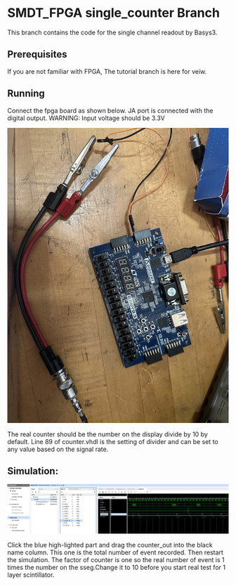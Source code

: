 # SMDT_FPGA single_counter Branch
This branch contains the code for the single channel readout by Basys3.

## Prerequisites
If you are not familiar with FPGA, The tutorial branch is here for veiw.

## Running

 Connect the fpga board as shown below. JA port is connected with the digital output. WARNING: Input voltage should be 3.3V

![avatar](Plots/Connect.jpeg)

The real counter should be the number on the display divide by 10 by default. Line 89 of counter.vhdl is the setting of divider and can be set to any value based on the signal rate.  

## Simulation:

![avatar](Plots/Simu.JPG)

Click the blue high-lighted part and drag the counter_out into the black name column. This one is the total number of event recorded. Then restart the simulation. The factor of counter is one so the real number of event is 1 times the number on the sseg.Change it to 10  before you start real test for 1 layer scintillator.